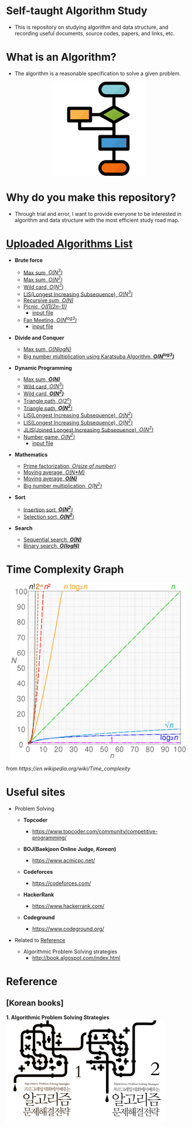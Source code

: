 # Self-taught Algorithm Study
- This is repository on studying algorithm and data structure, and recording useful documents, source codes, papers, and links, etc. 

# What is an Algorithm?
- The algorithm is a reasonable specification to solve a given problem.
<p align="center">
    <img src="Images/process.png", width="256">
</p>

# Why do you make this repository?
- Through trial and error, I want to provide everyone to be interested in algorithm and data structure with the most efficient study road map.

# [Uploaded Algorithms List](Codes/)
- **Brute force**
  - [Max sum, <i>O(N<sup>3</sup>)</i>](Codes/MaxSum1.cpp)
  - [Max sum, <i>O(N<sup>2</sup>)</i>](Codes/MaxSum2.cpp)
  - [Wild card, <i>O(N<sup>3</sup>)</i>](Codes/WildCard1.cpp)
  - [LIS(Longest Increasing Subsequence), <i>O(N<sup>3</sup>)</i>](Codes/LIS1.cpp)
  - [Recursive sum, <i>O(N)</i>](Codes/RecursiveSum.cpp)
  - [Picnic, <i>O(∏(2n-1))</i>](Codes/Picnic.cpp)
    - [input file](Inputs/Picnic.txt)
  - [Fan Meeting, <i>O(N<sup>log3</sup>)</i>](Codes/FanMeeting.cpp)
    - [input file](Inputs/FanMeeting.txt)

- **Divide and Conquer**
  - [Max sum, <i>O(NlogN)</i>](Codes/MaxSum3.cpp)
  - [Big number multiplication using Karatsuba Algorithm, <b><i>O(N<sup>log3</sup>)</i></b>](Codes/KaratsubaFastMultiplication.cpp)
  
- **Dynamic Programming**
  - [Max sum, <b><i>O(N)</i></b>](Codes/MaxSum4.cpp)
  - [Wild card, <i>O(N<sup>3</sup>)</i>](Codes/WildCard2.cpp)
  - [Wild card, <b><i>O(N<sup>2</sup>)</i></b>](Codes/WildCard3.cpp)
  - [Triangle path, <i>O(2<sup>n</sup>)</i>](Codes/TrianglePath1.cpp)
  - [Triangle path, <b><i>O(N<sup>2</sup></b>)</i>](Codes/TrianglePath2.cpp)
  - [LIS(Longest Increasing Subsequence), <i>O(N<sup>2</sup>)</i>](Codes/LIS2.cpp)
  - [LIS(Longest Increasing Subsequence), <i>O(N<sup>2</sup>)</i>](Codes/LIS3.cpp)
  - [JLIS(Joined Longest Increasing Subsequence), <i>O(N<sup>3</sup>)</i>](Codes/JLIS.cpp)
  - [Number game, <i>O(N<sup>2</sup>)</i>](Codes/NumberGame.cpp)
    - [input file](Inputs/NumberGame.txt)
    
- **Mathematics**
  - [Prime factorization, <i>O(size of number)</i>](Codes/PrimeFactorization.cpp)
  - [Moving average, <i>O(N*M)</i>](Codes/MovingAverage1.cpp)
  - [Moving average, <b><i>O(N)</i></b>](Codes/MovingAverage2.cpp)
  - [Big number multiplication, <i>O(N<sup>2</sup>)</i>](Codes/BigNumberMultiplication.cpp)
  
- **Sort**
  - [Insertion sort, <b><i>O(N<sup>2</sup></b>)</i>](Codes/InsertionSort.cpp)
  - [Selection sort, <b><i>O(N<sup>2</sup></b>)</i>](Codes/SelectionSort.cpp)

- **Search**
  - [Sequential search, <b><i>O(N)</i></b>](Codes/SequentialSearch.cpp)
  - [Binary search, <b><i>O(logN)</i></b>](Codes/BinarySearch.cpp)


# Time Complexity Graph
<p align="center">
    <img src="Images/time_complexity_graph.png", width="480">
</p>
from <i>https://en.wikipedia.org/wiki/Time_complexity</i>

# Useful sites
-  Problem Solving
    - **Topcoder**
      - https://www.topcoder.com/community/competitive-programming/

    - **BOJ(Baekjoon Online Judge, <i>Korean</i>)**
      - https://www.acmicpc.net/

    - **Codeforces**
      - https://codeforces.com/

    - **HackerRank**
      - https://www.hackerrank.com/

    - **Codeground**
      - https://www.codeground.org/

- Related to [Reference](#reference)
    - Algorithmic Problem Solving strategies
        - http://book.algospot.com/index.html
  
# Reference
## [Korean books]
<div>
    <div>
        <b>1. Algorithmic Problem Solving Strategies</b>
    </div>
    <img align="left" img src="Images/book_algorithmic_problem_solving_strategies1.png", width="219">
    <img align="left" img src="Images/book_algorithmic_problem_solving_strategies2.png", width="219">
</div>
